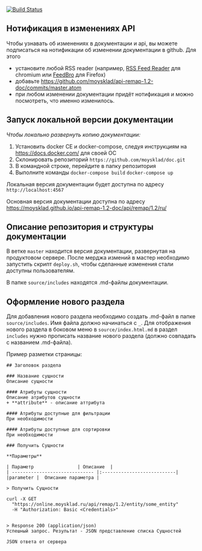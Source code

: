 [![Build Status](https://travis-ci.org/moysklad/api-remap-1.2-doc.svg?branch=master)](https://travis-ci.org/moysklad/api-remap-1.2-doc)

Нотификация в изменениях API
------------

Чтобы узнавать об изменениях в документации и api, вы можете подписаться на нотификации об изменении документации в github.
Для этого
- установите любой RSS reader (например, [RSS Feed Reader](https://chrome.google.com/webstore/detail/rss-feed-reader/pnjaodmkngahhkoihejjehlcdlnohgmp) для chromium или [FeedBro](https://addons.mozilla.org/en-US/firefox/addon/feedbroreader) для Firefox)
- добавьте https://github.com/moysklad/api-remap-1.2-doc/commits/master.atom
- при любом изменении документации придёт нотификация и можно посмотреть, что именно изменилось.

Запуск локальной версии документации
------------

_Чтобы локально развернуть копию документации:_

1. Установить docker CE и docker-compose, следуя инструкциям на https://docs.docker.com/ для своей ОС
2. Склонировать репозиторий `https://github.com/moysklad/doc.git`
3. В командной строке, перейдите в папку репозитория
4. Выполните команды `docker-compose build` `docker-compose up`

Локальная версия документации будет доступна по адресу `http://localhost:4567`

Основная версия документации доступна по адресу https://moysklad.github.io/api-remap-1.2-doc/api/remap/1.2/ru/

## Описание репозитория и структуры документации

В ветке `master` находится версия документации, развернутая на продуктовом сервере. После мерджа измений в мастер необходимо запустить скрипт `deploy.sh`, чтобы сделанные изменения стали доступны пользователям.

В папке `source/includes` находятся .md-файлы документации.

## Оформление нового раздела

Для добавления нового раздела необходимо создать .md-файл в папке `source/includes`. Имя файла должно начинаться с `_`. Для отображения нового раздела в боковом меню в `source/index.html.md` в раздел `includes` нужно прописать название нового раздела (должно совпадать с названием .md-файла).

Пример разметки страницы:
```
## Заголовок раздела

### Название сущности
Описание сущности

#### Атрибуты сущности
Описание атрибутов сущности
+ **attribute** - описание аттрибута

#### Атрибуты доступные для фильтрации
При необходимости

#### Атрибуты доступные для сортировки
При необходимости

### Получить Сущности

**Параметры**

| Параметр                | Описание  |
| ------------------------------ |:---------------------------|
|parameter |  Описание параметра |

> Получить Сущности

curl -X GET
  "https://online.moysklad.ru/api/remap/1.2/entity/some_entity"
  -H "Authorization: Basic <Credentials>"


> Response 200 (application/json)
Успешный запрос. Результат - JSON представление списка Сущностей

JSON ответа от сервера


```
